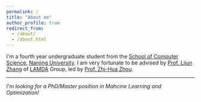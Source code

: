 ```yaml
---
permalink: /
title: "About me"
author_profile: true
redirect_from: 
  - /about/
  - /about.html
---
```

I'm a fourth year undergraduate student from the [School of Computer Science](https://cs.nju.edu.cn/), [Nanjing University](https://www.nju.edu.cn/). I am very fortunate to be advised by [Prof. Lijun Zhang](https://ai.nju.edu.cn/zlj/index.htm) of [LAMDA](https://www.lamda.nju.edu.cn/CH.MainPage.ashx) Group, led by [Prof. Zhi-Hua Zhou](https://cs.nju.edu.cn/zhouzh/index.htm).

------
*I'm looking for a PhD/Master position in Mahcine Learning and Optimization!*
